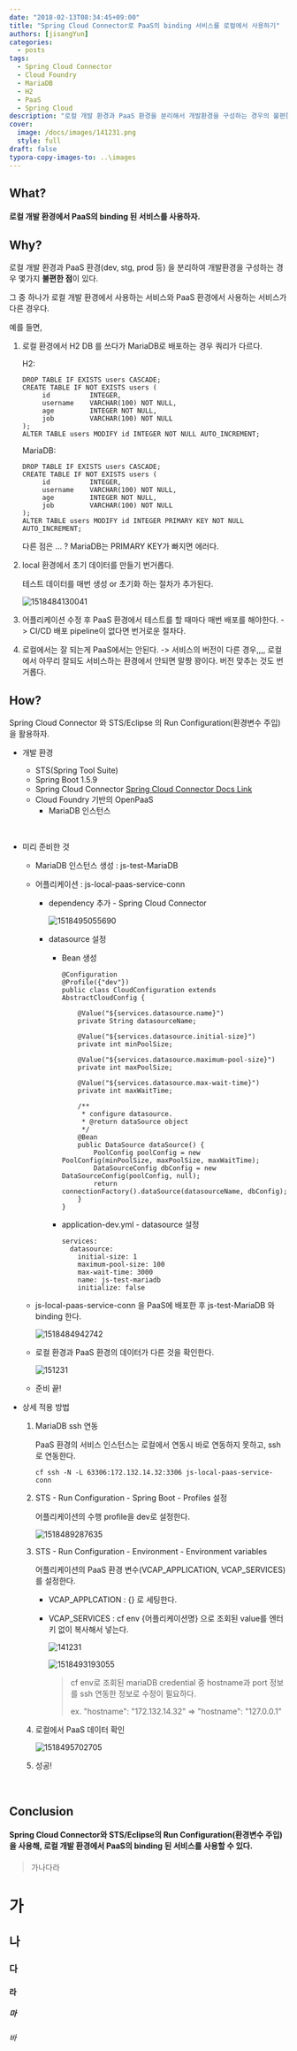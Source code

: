 ```yaml
---
date: "2018-02-13T08:34:45+09:00"
title: "Spring Cloud Connector로 PaaS의 binding 서비스를 로컬에서 사용하기"
authors: [jisangYun]
categories:
  - posts
tags:
  - Spring Cloud Connector
  - Cloud Foundry
  - MariaDB
  - H2
  - PaaS
  - Spring Cloud
description: "로컬 개발 환경과 PaaS 환경을 분리해서 개발환경을 구성하는 경우의 불편한점을 개선하기 위한 방법을 찾아보자"
cover:
  image: /docs/images/141231.png
  style: full
draft: false
typora-copy-images-to: ..\images
---
```




## What?

#### 로컬 개발 환경에서 PaaS의 binding 된 서비스를 사용하자. 



## Why?

로컬 개발 환경과 PaaS 환경(dev, stg, prod 등) 을 분리하여 개발환경을 구성하는 경우 몇가지 **불편한 점**이 있다.

그 중 하나가 로컬 개발 환경에서 사용하는 서비스와 PaaS 환경에서 사용하는 서비스가 다른 경우다.



예를 들면,

1. 로컬 환경에서 H2 DB 를 쓰다가 MariaDB로 배포하는 경우 쿼리가 다르다.

   H2:

   ```
   DROP TABLE IF EXISTS users CASCADE;
   CREATE TABLE IF NOT EXISTS users (
     	id 			INTEGER,
     	username 	VARCHAR(100) NOT NULL,
     	age 		INTEGER NOT NULL,
     	job      	VARCHAR(100) NOT NULL
   );
   ALTER TABLE users MODIFY id INTEGER NOT NULL AUTO_INCREMENT;
   ```

   MariaDB:

   ```
   DROP TABLE IF EXISTS users CASCADE;
   CREATE TABLE IF NOT EXISTS users (
     	id 			INTEGER,
     	username 	VARCHAR(100) NOT NULL,
     	age 		INTEGER NOT NULL,
     	job      	VARCHAR(100) NOT NULL
   );
   ALTER TABLE users MODIFY id INTEGER PRIMARY KEY NOT NULL AUTO_INCREMENT;
   ```

   다른 점은 ... ?      MariaDB는 PRIMARY KEY가 빠지면 에러다.

2. local 환경에서 초기 데이터를 만들기 번거롭다. 

   테스트 데이터를 매번 생성 or 초기화 하는 절차가 추가된다.

   ![1518484130041](/docs/images/1518484130041.png)

3. 어플리케이션 수정 후 PaaS 환경에서 테스트를 할 때마다 매번 배포를 해야한다. -> CI/CD 배포 pipeline이 없다면 번거로운 절차다.

4. 로컬에서는 잘 되는게 PaaS에서는 안된다. -> 서비스의 버전이 다른 경우,,,, 로컬에서 아무리 잘되도 서비스하는 환경에서 안되면 말짱 꽝이다. 버전 맞추는 것도 번거롭다.



## How?

Spring Cloud Connector 와 STS/Eclipse 의 Run Configuration(환경변수 주입) 을 활용하자.



- 개발 환경

  - STS(Spring Tool Suite)
  - Spring Boot 1.5.9
  - Spring Cloud Connector [Spring Cloud Connector Docs Link](http://cloud.spring.io/spring-cloud-connectors/spring-cloud-connectors.html)
  - Cloud Foundry 기반의 OpenPaaS
    - MariaDB 인스턴스

  ​

- 미리 준비한 것

  - MariaDB 인스턴스 생성 : js-test-MariaDB

  - 어플리케이션 : js-local-paas-service-conn

    - dependency 추가 - Spring Cloud Connector

      ![1518495055690](/docs/images/1518495055690.png)

    - datasource 설정

      - Bean 생성

        ```
        @Configuration
        @Profile({"dev"})
        public class CloudConfiguration extends AbstractCloudConfig {
        	
        	@Value("${services.datasource.name}")
        	private String datasourceName;

        	@Value("${services.datasource.initial-size}")
        	private int minPoolSize;

        	@Value("${services.datasource.maximum-pool-size}")
        	private int maxPoolSize;

        	@Value("${services.datasource.max-wait-time}")
        	private int maxWaitTime;

        	/**
        	 * configure datasource.
        	 * @return dataSource object
        	 */
        	@Bean
        	public DataSource dataSource() {
        		PoolConfig poolConfig = new PoolConfig(minPoolSize, maxPoolSize, maxWaitTime);
        		DataSourceConfig dbConfig = new DataSourceConfig(poolConfig, null);
        		return connectionFactory().dataSource(datasourceName, dbConfig);
        	}
        }

        ```

      - application-dev.yml - datasource 설정

        ```
        services:
          datasource: 
            initial-size: 1
            maximum-pool-size: 100
            max-wait-time: 3000
            name: js-test-mariadb
            initialize: false
        ```

  - js-local-paas-service-conn 을 PaaS에 배포한 후 js-test-MariaDB 와 binding 한다.

    ![1518484942742](/docs/images/1518484942742.png)

  - 로컬 환경과 PaaS 환경의 데이터가 다른 것을 확인한다.

    ![151231](/docs/images/151231-8495551138.png)

  - 준비 끝!



- 상세 적용 방법

  1. MariaDB ssh 연동

     PaaS 환경의 서비스 인스턴스는 로컬에서 연동시 바로 연동하지 못하고, ssh로 연동한다.

     ```
     cf ssh -N -L 63306:172.132.14.32:3306 js-local-paas-service-conn
     ```

  2. STS - Run Configuration - Spring Boot - Profiles 설정

     어플리케이션의 수행 profile을 dev로 설정한다.

     ![1518489287635](/docs/images/1518489287635.png)

  3. STS - Run Configuration - Environment - Environment variables

     어플리케이션의 PaaS 환경 변수(VCAP_APPLICATION, VCAP_SERVICES)를 설정한다.

     - VCAP_APPLCATION : {} 로 세팅한다.

     - VCAP_SERVICES : cf env {어플리케이션명} 으로 조회된 value를 엔터키 없이 복사해서 넣는다.

       ![141231](/docs/images/1518492727313.png)

       ![1518493193055](/docs/images/1518493193055.png)

       > cf env로 조회된 mariaDB credential 중 hostname과 port 정보를 ssh 연동한 정보로 수정이 필요하다.
       >
       > ex. "hostname": "172.132.14.32" => "hostname": "127.0.0.1"

  4. 로컬에서 PaaS 데이터 확인

     ![1518495702705](/docs/images/1518495702705.png)

  5. 성공!

  ​

## Conclusion

#### Spring Cloud Connector와 STS/Eclipse의 Run Configuration(환경변수 주입)을 사용해, 로컬 개발 환경에서 PaaS의 binding 된 서비스를 사용할 수 있다.



> 가나다라

# 가

## 나

### 다

#### 라

##### 마

###### 바